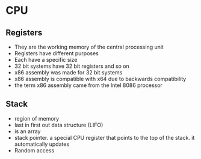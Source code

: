 # CPU
## Registers
* They are the working memory of the central processing unit
* Registers have different purposes
* Each have a specific size
* 32 bit systems have 32 bit registers and so on
* x86 assembly was made for 32 bit systems
* x86 assembly is compatible with x64 due to backwards compatibility
* the term x86 assembly came from the Intel 8086 processor
## Stack
* region of memory
* last in first out data structure (LIFO)
* is an array
* stack pointer. a special CPU register that points to the top of the stack. it automatically updates
* Random access